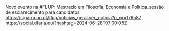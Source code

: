 Novo evento na #FLUP: Mestrado em Filosofia, Economia e Política_sessão de esclarecimento para candidatos https://sigarra.up.pt/flup/noticias_geral.ver_noticia?p_nr=176587 https://social.dfaria.eu/?hashtag=2024-06-28T07:00:05Z
